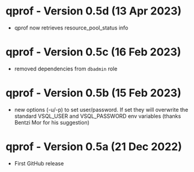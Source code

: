 # qprof - Version 0.5d (13 Apr 2023)

* qprof now retrieves resource_pool_status info

# qprof - Version 0.5c (16 Feb 2023)

* removed dependencies from ``dbadmin`` role

# qprof - Version 0.5b (15 Feb 2023)

* new options (-u/-p) to set user/password. If set
  they will overwrite the standard VSQL_USER and VSQL_PASSWORD env variables
  (thanks Bentzi Mor for his suggestion)

# qprof - Version 0.5a (21 Dec 2022)

* First GitHub release

